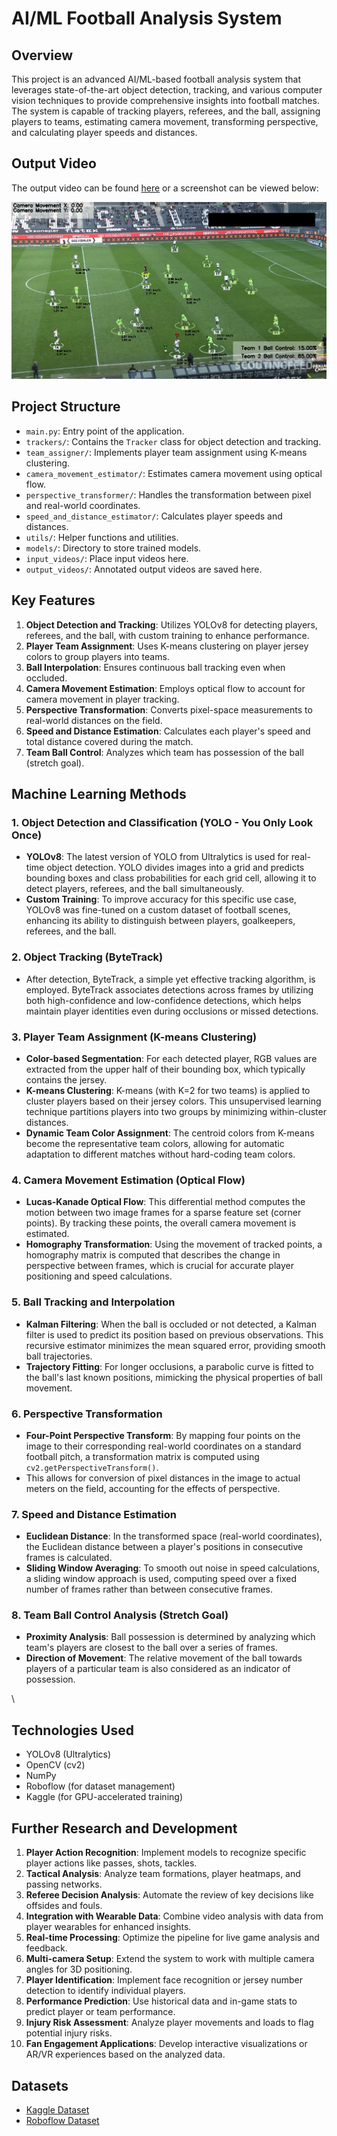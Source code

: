 # AI/ML Football Analysis System

## Overview

This project is an advanced AI/ML-based football analysis system that leverages state-of-the-art object detection, tracking, and various computer vision techniques to provide comprehensive insights into football matches. The system is capable of tracking players, referees, and the ball, assigning players to teams, estimating camera movement, transforming perspective, and calculating player speeds and distances.

## Output Video

The output video can be found [here](output_videos/output_video.avi) or a screenshot can be viewed below:

![Output Video](output_videos/image.png)

## Project Structure

- `main.py`: Entry point of the application.
- `trackers/`: Contains the `Tracker` class for object detection and tracking.
- `team_assigner/`: Implements player team assignment using K-means clustering.
- `camera_movement_estimator/`: Estimates camera movement using optical flow.
- `perspective_transformer/`: Handles the transformation between pixel and real-world coordinates.
- `speed_and_distance_estimator/`: Calculates player speeds and distances.
- `utils/`: Helper functions and utilities.
- `models/`: Directory to store trained models.
- `input_videos/`: Place input videos here.
- `output_videos/`: Annotated output videos are saved here.

## Key Features

1. **Object Detection and Tracking**: Utilizes YOLOv8 for detecting players, referees, and the ball, with custom training to enhance performance.
2. **Player Team Assignment**: Uses K-means clustering on player jersey colors to group players into teams.
3. **Ball Interpolation**: Ensures continuous ball tracking even when occluded.
4. **Camera Movement Estimation**: Employs optical flow to account for camera movement in player tracking.
5. **Perspective Transformation**: Converts pixel-space measurements to real-world distances on the field.
6. **Speed and Distance Estimation**: Calculates each player's speed and total distance covered during the match.
7. **Team Ball Control**: Analyzes which team has possession of the ball (stretch goal).

## Machine Learning Methods

### 1. Object Detection and Classification (YOLO - You Only Look Once)

- **YOLOv8**: The latest version of YOLO from Ultralytics is used for real-time object detection. YOLO divides images into a grid and predicts bounding boxes and class probabilities for each grid cell, allowing it to detect players, referees, and the ball simultaneously.
- **Custom Training**: To improve accuracy for this specific use case, YOLOv8 was fine-tuned on a custom dataset of football scenes, enhancing its ability to distinguish between players, goalkeepers, referees, and the ball.

### 2. Object Tracking (ByteTrack)

- After detection, ByteTrack, a simple yet effective tracking algorithm, is employed. ByteTrack associates detections across frames by utilizing both high-confidence and low-confidence detections, which helps maintain player identities even during occlusions or missed detections.

### 3. Player Team Assignment (K-means Clustering)

- **Color-based Segmentation**: For each detected player, RGB values are extracted from the upper half of their bounding box, which typically contains the jersey.
- **K-means Clustering**: K-means (with K=2 for two teams) is applied to cluster players based on their jersey colors. This unsupervised learning technique partitions players into two groups by minimizing within-cluster distances.
- **Dynamic Team Color Assignment**: The centroid colors from K-means become the representative team colors, allowing for automatic adaptation to different matches without hard-coding team colors.

### 4. Camera Movement Estimation (Optical Flow)

- **Lucas-Kanade Optical Flow**: This differential method computes the motion between two image frames for a sparse feature set (corner points). By tracking these points, the overall camera movement is estimated.
- **Homography Transformation**: Using the movement of tracked points, a homography matrix is computed that describes the change in perspective between frames, which is crucial for accurate player positioning and speed calculations.

### 5. Ball Tracking and Interpolation

- **Kalman Filtering**: When the ball is occluded or not detected, a Kalman filter is used to predict its position based on previous observations. This recursive estimator minimizes the mean squared error, providing smooth ball trajectories.
- **Trajectory Fitting**: For longer occlusions, a parabolic curve is fitted to the ball's last known positions, mimicking the physical properties of ball movement.

### 6. Perspective Transformation

- **Four-Point Perspective Transform**: By mapping four points on the image to their corresponding real-world coordinates on a standard football pitch, a transformation matrix is computed using `cv2.getPerspectiveTransform()`.
- This allows for conversion of pixel distances in the image to actual meters on the field, accounting for the effects of perspective.

### 7. Speed and Distance Estimation

- **Euclidean Distance**: In the transformed space (real-world coordinates), the Euclidean distance between a player's positions in consecutive frames is calculated.
- **Sliding Window Averaging**: To smooth out noise in speed calculations, a sliding window approach is used, computing speed over a fixed number of frames rather than between consecutive frames.

### 8. Team Ball Control Analysis (Stretch Goal)

- **Proximity Analysis**: Ball possession is determined by analyzing which team's players are closest to the ball over a series of frames.
- **Direction of Movement**: The relative movement of the ball towards players of a particular team is also considered as an indicator of possession.

\

## Technologies Used

- YOLOv8 (Ultralytics)
- OpenCV (cv2)
- NumPy
- Roboflow (for dataset management)
- Kaggle (for GPU-accelerated training)

## Further Research and Development

1. **Player Action Recognition**: Implement models to recognize specific player actions like passes, shots, tackles.
2. **Tactical Analysis**: Analyze team formations, player heatmaps, and passing networks.
3. **Referee Decision Analysis**: Automate the review of key decisions like offsides and fouls.
4. **Integration with Wearable Data**: Combine video analysis with data from player wearables for enhanced insights.
5. **Real-time Processing**: Optimize the pipeline for live game analysis and feedback.
6. **Multi-camera Setup**: Extend the system to work with multiple camera angles for 3D positioning.
7. **Player Identification**: Implement face recognition or jersey number detection to identify individual players.
8. **Performance Prediction**: Use historical data and in-game stats to predict player or team performance.
9. **Injury Risk Assessment**: Analyze player movements and loads to flag potential injury risks.
10. **Fan Engagement Applications**: Develop interactive visualizations or AR/VR experiences based on the analyzed data.

## Datasets

- [Kaggle Dataset](https://www.kaggle.com/competitions/dfl-bundesliga-data-shootout/data?select=clips)
- [Roboflow Dataset](https://universe.roboflow.com/roboflow-jvuqo/football-players-detection-3zvbc/dataset/1)
